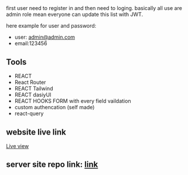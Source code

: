## 

first user need to register in and then need to loging. basically all use are admin role mean everyone can update this list with JWT.

here example for user and password:
- user: admin@admin.com   
- email:123456


## Tools
- REACT
- React Router 
- REACT Tailwind
- REACT dasiyUI 
- REACT HOOKS FORM with every field vaildation
- custom authencation (self made) 
- react-query
## website live link
[Live view](https://power-hack-yebenling.netlify.app/)


## server site repo link: [link](https://github.com/YeBenLing-ZAMAN/tasks-server-site)
